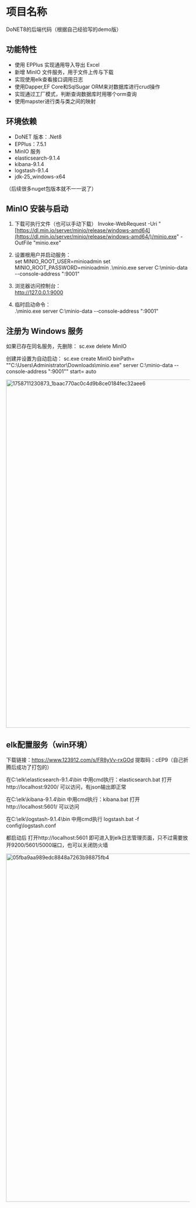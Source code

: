 # 项目名称
DoNET8的后端代码（根据自己经验写的demo版）
## 功能特性

- 使用 EPPlus 实现通用导入导出 Excel  
- 新增 MinIO 文件服务，用于文件上传与下载
- 实现使用elk查看接口调用日志
- 使用Dapper,EF Core和SqlSugar ORM来对数据库进行crud操作
- 实现通过工厂模式，判断查询数据库时用哪个orm查询
- 使用mapster进行类与类之间的映射

## 环境依赖

- DoNET 版本：.Net8  
- EPPlus：7.5.1  
- MinIO 服务
- elasticsearch-9.1.4
- kibana-9.1.4
- logstash-9.1.4
- jdk-25_windows-x64
  
（后续很多nuget包版本就不一一说了）

## MinIO 安装与启动

1. 下载可执行文件（也可以手动下载）
Invoke-WebRequest -Uri "[https://dl.min.io/server/minio/release/windows-amd64](https://dl.min.io/server/minio/release/windows-amd64/)/minio.exe" -OutFile "minio.exe"

2. 设置根用户并启动服务：  
set MINIO_ROOT_USER=minioadmin
set MINIO_ROOT_PASSWORD=minioadmin
.\minio.exe server C:\minio-data --console-address ":9001"

3. 浏览器访问控制台：  
http://127.0.0.1:9000

4. 临时启动命令：  
.\minio.exe server C:\minio-data --console-address ":9001"

## 注册为 Windows 服务
如果已存在同名服务，先删除：
sc.exe delete MinIO

创建并设置为自动启动：
sc.exe create MinIO binPath= ""C:\Users\Administrator\Downloads\minio.exe" server C:\minio-data --console-address ":9001"" start= auto


<img width="1920" height="953" alt="1758711230873_1baac770ac0c4d9b8ce0184fec32aee6" src="https://github.com/user-attachments/assets/9c65d3ed-ec8a-4b80-bbe4-5de18f4865c6" />

## elk配置服务（win环境）
下载链接：https://www.123912.com/s/FR8yVv-rxGOd 提取码：cEP9（自己折腾后成功了打包的）

在C:\elk\elasticsearch-9.1.4\bin 中用cmd执行：elasticsearch.bat 打开http://localhost:9200/ 可以访问，有json输出即正常

在C:\elk\kibana-9.1.4\bin 中用cmd执行：kibana.bat 打开http://localhost:5601/ 可以访问

在C:\elk\logstash-9.1.4\bin 中用cmd执行 logstash.bat -f config\logstash.conf 

都启动后 打开http://localhost:5601 即可进入到elk日志管理页面，只不过需要放开9200/5601/5000端口，也可以关闭防火墙


<img width="1920" height="953" alt="05fba9aa989edc8848a7263b98875fb4" src="https://github.com/user-attachments/assets/7a7c1052-7157-47d7-9d0a-efd4a8ffc331" />
